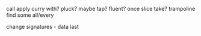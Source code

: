 call
apply
curry
with?
pluck?
maybe
tap?
fluent?
once
slice
take?
trampoline
find
some
all/every

change signatures - data last